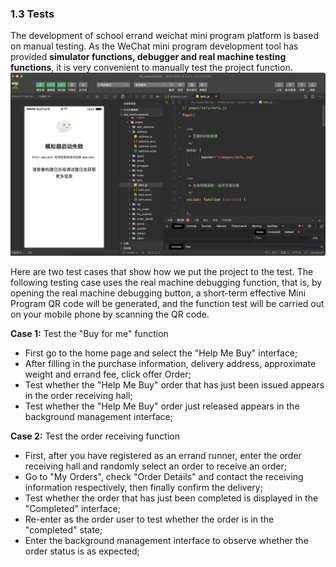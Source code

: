 ### 1.3 Tests

The development of  school errand weichat mini program platform is based on manual testing. As the WeChat mini program development tool has provided **simulator functions, debugger and real machine testing functions**, it is very convenient to manually test the project function.![测试面板](images/testbed.png)

Here are two test cases that show how we put the project to the test. The following testing case uses the real machine debugging function, that is, by opening the real machine debugging button, a short-term effective Mini Program QR code will be generated, and the function test will be carried out on your mobile phone by scanning the QR code.

**Case 1:** Test the "Buy for me" function

* First go to the home page and select the "Help Me Buy" interface;
* After filling in the purchase information, delivery address, approximate weight and errand fee, click offer Order;
* Test whether the "Help Me Buy" order that has just been issued appears in the order receiving hall;
* Test whether the "Help Me Buy" order just released appears in the background management interface;

**Case 2:** Test the order receiving function

* First, after you have registered as an errand runner, enter the order receiving hall and randomly select an order to receive an order;
* Go to "My Orders", check "Order Details" and contact the receiving information respectively, then finally confirm the delivery;
* Test whether the order that has just been completed is displayed in the "Completed" interface;
* Re-enter as the order user to test whether the order is in the "completed" state;
* Enter the background management interface to observe whether the order status is as expected;